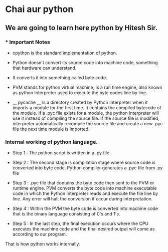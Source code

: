 # Chai aur python

## We are going to learn here python by Hitesh Sir.

### * Important Notes 

* cpython is the standard implementation of python. 


* Python doesn't convert its source code into machine code, something that hardware can understand.

* It converts it into something called byte code.

* PVM stands for python virtual machine, is a run time engine, also known as  python Interpreter used to execute the byte codes line by line.

* __ pycache __ is a directory created by Python Interpreter when it imports a module for the first time. It contains the compiled bytecode of the module. If a .pyc file exists for a module, the python Interpreter will use it instead of compiling the source file. If the source file is modified, interpreter automatically recompile the source file and create a new .pyc file the next time module is imported.

### Internal working of python language.

* Step 1 : The python script is written in a .py file

* Step 2 : The second stage is compilation stage where source code is converted into byte code. Python compiler generates a .pyc file from .py file

* Step 3 : .pyc file that contains the byte code then sent to the PVM or runtime engine. PVM converts the byte code into machine executable code in which the Python Interpreter reads and execute the file line by line. Any error will halt the conversion if occur during interpretation.

* Step 4 : Within the PVM the byte code is converted into machine code that is the binary language consisting of 0's and 1's. 

* Step 5 : In the last step, the final execution occurs where the CPU executes the machine code and the final desired output will come as according to our program.

That is how python works internally.
